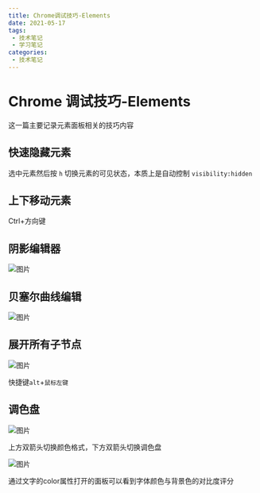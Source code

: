```yaml
---
title: Chrome调试技巧-Elements
date: 2021-05-17
tags:
 - 技术笔记
 - 学习笔记
categories:
 - 技术笔记
---
```

# Chrome 调试技巧-Elements

这一篇主要记录元素面板相关的技巧内容
## 快速隐藏元素
选中元素然后按 `h` 切换元素的可见状态，本质上是自动控制 `visibility:hidden`

## 上下移动元素

Ctrl+方向键

## 阴影编辑器
![图片](http://img.cdn.sugarat.top/mdImg/MTYyMTIxOTQ3MzU5MA==621219473590)

## 贝塞尔曲线编辑

![图片](http://img.cdn.sugarat.top/mdImg/MTYyMTIxOTU4MDIyOQ==621219580229)

## 展开所有子节点

![图片](http://img.cdn.sugarat.top/mdImg/MTYyMTIxOTc5Mzg0NQ==621219793846)

快捷键`alt`+`鼠标左键`

## 调色盘

![图片](http://img.cdn.sugarat.top/mdImg/MTYyMTIyMDI4NjI2Mw==621220286263)

上方双箭头切换颜色格式，下方双箭头切换调色盘

![图片](http://img.cdn.sugarat.top/mdImg/MTYyMTIyMDUzMTI1Mw==621220531253)

通过文字的color属性打开的面板可以看到字体颜色与背景色的对比度评分

<comment/>
<tongji/>